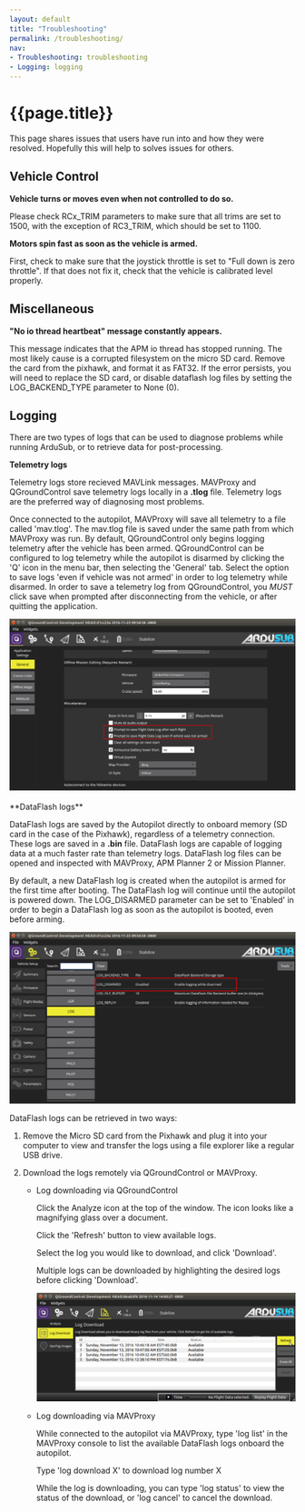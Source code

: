 ```yaml
---
layout: default
title: "Troubleshooting"
permalink: /troubleshooting/
nav:
- Troubleshooting: troubleshooting
- Logging: logging
---
```


# {{page.title}}

This page shares issues that users have run into and how they were resolved. Hopefully this will help to solves issues for others.

## Vehicle Control

**Vehicle turns or moves even when not controlled to do so.**

Please check RCx_TRIM parameters to make sure that all trims are set to 1500, with the exception of RC3_TRIM, which should be set to 1100.

**Motors spin fast as soon as the vehicle is armed.**

First, check to make sure that the joystick throttle is set to "Full down is zero throttle". If that does not fix it, check that the vehicle is calibrated level properly.

## Miscellaneous

**"No io thread heartbeat" message constantly appears.**

This message indicates that the APM io thread has stopped running. The most likely cause is a corrupted filesystem on the micro SD card. Remove the card from the pixhawk, and format it as FAT32. If the error persists, you will need to replace the SD card, or disable dataflash log files by setting the LOG_BACKEND_TYPE parameter to None (0).

## Logging
There are two types of logs that can be used to diagnose problems while running ArduSub, or to retrieve data for post-processing.

**Telemetry logs**

Telemetry logs store recieved MAVLink messages. MAVProxy and QGroundControl save telemetry logs locally in a **.tlog** file. Telemetry logs are the preferred way of diagnosing most problems.

Once connected to the autopilot, MAVProxy will save all telemetry to a file called 'mav.tlog'. The mav.tlog file is saved under the same path from which MAVProxy was run. By default, QGroundControl only begins logging telemetry after the vehicle has been armed. QGroundControl can be configured to log telemetry while the autopilot is disarmed by clicking the 'Q' icon in the menu bar, then selecting the 'General' tab. Select the option to save logs 'even if vehicle was not armed' in order to log telemetry while disarmed. In order to save a telemetry log from QGroundControl, you *MUST* click save when prompted after disconnecting from the vehicle, or after quitting the application.

<img src="/images/log-disarmed-qgc.png" class="img-responsive img-center" style="max-height:400px;">
<br><br>
**DataFlash logs**

DataFlash logs are saved by the Autopilot directly to onboard memory (SD card in the case of the Pixhawk), regardless of a telemetry connection. These logs are saved in a **.bin** file. DataFlash logs are capable of logging data at a much faster rate than telemetry logs. DataFlash log files can be opened and inspected with MAVProxy, APM Planner 2 or Mission Planner.

By default, a new DataFlash log is created when the autopilot is armed for the first time after booting. The DataFlash log will continue until the autopilot is powered down. The LOG_DISARMED parameter can be set to 'Enabled' in order to begin a DataFlash log as soon as the autopilot is booted, even before arming.

<img src="/images/log-disarmed.png" class="img-responsive img-center" style="max-height:400px;">

DataFlash logs can be retrieved in two ways:

1. Remove the Micro SD card from the Pixhawk and plug it into your computer to view and transfer the logs using a file explorer like a regular USB drive.

2. Download the logs remotely via QGroundControl or MAVProxy.

	- Log downloading via QGroundControl

		Click the Analyze icon at the top of the window. The icon looks like a magnifying glass over a document.

		Click the 'Refresh' button to view available logs.

		Select the log you would like to download, and click 'Download'.

		Multiple logs can be downloaded by highlighting the desired logs before clicking 'Download'.

		<img src="/images/log-download.png" class="img-responsive img-center" style="max-height:400px;">

	- Log downloading via MAVProxy

		While connected to the autopilot via MAVProxy, type 'log list' in the MAVProxy console to list the available DataFlash logs onboard the autopilot.

		Type 'log download X' to download log number X

		While the log is downloading, you can type 'log status' to view the status of the download, or 'log cancel' to cancel the download.


